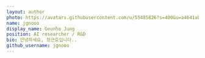 ```yaml
---
layout: author
photo: https://avatars.githubusercontent.com/u/55485826?s=400&u=a4641ab4b37ecbf7f3d33f76195db5f6a3e670c3&v=4
name: jgnooo
display_name: Geunho Jung
position: AI researcher / R&D
bio: 안녕하세요, 정근호입니다..
github_username: jgnooo
---
```

